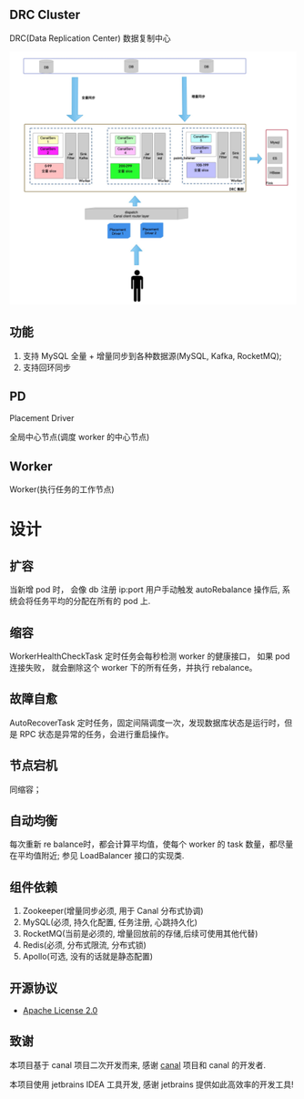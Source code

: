 ## DRC Cluster

DRC(Data Replication Center) 数据复制中心

![架构](架构.jpg)

## 功能
1. 支持 MySQL 全量 + 增量同步到各种数据源(MySQL, Kafka, RocketMQ);
2. 支持回环同步

## PD
Placement Driver

全局中心节点(调度 worker 的中心节点)

## Worker

Worker(执行任务的工作节点)

# 设计

## 扩容
当新增 pod 时， 会像 db 注册 ip:port
用户手动触发 autoRebalance 操作后, 系统会将任务平均的分配在所有的 pod 上. 


## 缩容
WorkerHealthCheckTask 定时任务会每秒检测 worker 的健康接口， 如果 pod 连接失败， 就会删除这个 worker 下的所有任务，并执行 rebalance。

## 故障自愈
AutoRecoverTask 定时任务，固定间隔调度一次，发现数据库状态是运行时，但是 RPC 状态是异常的任务，会进行重启操作。


## 节点宕机
同缩容；

## 自动均衡
每次重新 re balance时，都会计算平均值，使每个 worker 的 task 数量，都尽量在平均值附近; 参见 LoadBalancer 接口的实现类.

## 组件依赖
1. Zookeeper(增量同步必须, 用于 Canal 分布式协调)
2. MySQL(必须, 持久化配置, 任务注册, 心跳持久化)
3. RocketMQ(当前是必须的, 增量回放前的存储,后续可使用其他代替)
4. Redis(必须, 分布式限流, 分布式锁)
5. Apollo(可选, 没有的话就是静态配置)

## 开源协议

- [Apache License 2.0](LICENSE)

## 致谢

本项目基于 canal 项目二次开发而来, 感谢 [canal](https://github.com/alibaba/canal) 项目和 canal 的开发者.

本项目使用 jetbrains IDEA 工具开发, 感谢 jetbrains 提供如此高效率的开发工具!
